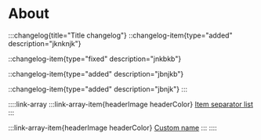 # About

:::changelog{title="Title changelog"}
::changelog-item{type="added" description="jknknjk"}

::changelog-item{type="fixed" description="jnkbkb"}

::changelog-item{type="added" description="jbnjkb"}

::changelog-item{type="added" description="jbnjk"}
:::

::::link-array
:::link-array-item{headerImage headerColor}
[Item separator list](./syntax/an-item.md)&#x20;
:::

:::link-array-item{headerImage headerColor}
[Custom name](./syntax/an-item.md)&#x20;
:::
::::

